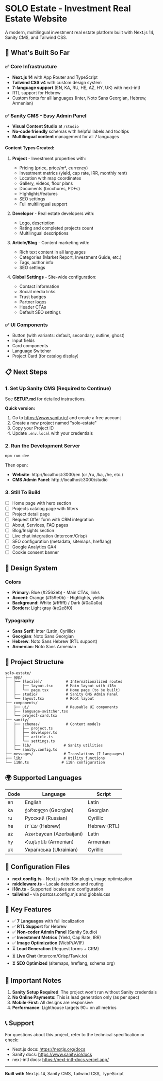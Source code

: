 # SOLO Estate - Investment Real Estate Website

A modern, multilingual investment real estate platform built with Next.js 14, Sanity CMS, and Tailwind CSS.

## 🚀 What's Built So Far

### ✅ Core Infrastructure
- **Next.js 14** with App Router and TypeScript
- **Tailwind CSS v4** with custom design system
- **7-language support** (EN, KA, RU, HE, AZ, HY, UK) with next-intl
- RTL support for Hebrew
- Custom fonts for all languages (Inter, Noto Sans Georgian, Hebrew, Armenian)

### ✅ Sanity CMS - Easy Admin Panel
- **Visual Content Studio** at `/studio`
- **No-code friendly** schemas with helpful labels and tooltips
- **Multilingual content** management for all 7 languages

#### Content Types Created:
1. **Project** - Investment properties with:
   - Pricing (price, price/m², currency)
   - Investment metrics (yield, cap rate, IRR, monthly rent)
   - Location with map coordinates
   - Gallery, videos, floor plans
   - Documents (brochures, PDFs)
   - Highlights/features
   - SEO settings
   - Full multilingual support

2. **Developer** - Real estate developers with:
   - Logo, description
   - Rating and completed projects count
   - Multilingual descriptions

3. **Article/Blog** - Content marketing with:
   - Rich text content in all languages
   - Categories (Market Report, Investment Guide, etc.)
   - Tags, author info
   - SEO settings

4. **Global Settings** - Site-wide configuration:
   - Contact information
   - Social media links
   - Trust badges
   - Partner logos
   - Header CTAs
   - Default SEO settings

### ✅ UI Components
- Button (with variants: default, secondary, outline, ghost)
- Input fields
- Card components
- Language Switcher
- Project Card (for catalog display)

## 📋 Next Steps

### 1. Set Up Sanity CMS (Required to Continue)

See **[SETUP.md](SETUP.md)** for detailed instructions.

**Quick version:**
1. Go to https://www.sanity.io/ and create a free account
2. Create a new project named "solo-estate"
3. Copy your Project ID
4. Update `.env.local` with your credentials

### 2. Run the Development Server

```bash
npm run dev
```

Then open:
- **Website**: http://localhost:3000/en (or /ru, /ka, /he, etc.)
- **CMS Admin Panel**: http://localhost:3000/studio

### 3. Still To Build

- [ ] Home page with hero section
- [ ] Projects catalog page with filters
- [ ] Project detail page
- [ ] Request Offer form with CRM integration
- [ ] About, Services, FAQ pages
- [ ] Blog/Insights section
- [ ] Live chat integration (Intercom/Crisp)
- [ ] SEO configuration (metadata, sitemaps, hreflang)
- [ ] Google Analytics GA4
- [ ] Cookie consent banner

## 🎨 Design System

### Colors
- **Primary**: Blue (#2563eb) - Main CTAs, links
- **Accent**: Orange (#f59e0b) - Highlights, yields
- **Background**: White (#ffffff) / Dark (#0a0a0a)
- **Borders**: Light gray (#e2e8f0)

### Typography
- **Sans Serif**: Inter (Latin, Cyrillic)
- **Georgian**: Noto Sans Georgian
- **Hebrew**: Noto Sans Hebrew (RTL support)
- **Armenian**: Noto Sans Armenian

## 📁 Project Structure

```
solo-estate/
├── app/
│   ├── [locale]/           # Internationalized routes
│   │   ├── layout.tsx      # Main layout with i18n
│   │   └── page.tsx        # Home page (to be built)
│   ├── studio/             # Sanity CMS Admin Panel
│   └── layout.tsx          # Root layout
├── components/
│   ├── ui/                 # Reusable UI components
│   ├── language-switcher.tsx
│   └── project-card.tsx
├── sanity/
│   ├── schemas/            # Content models
│   │   ├── project.ts
│   │   ├── developer.ts
│   │   ├── article.ts
│   │   └── settings.ts
│   ├── lib/               # Sanity utilities
│   └── sanity.config.ts
├── messages/              # Translations (7 languages)
├── lib/                   # Utility functions
└── i18n.ts               # i18n configuration
```

## 🌍 Supported Languages

| Code | Language | Script |
|------|----------|--------|
| en   | English  | Latin  |
| ka   | ქართული (Georgian) | Georgian |
| ru   | Русский (Russian) | Cyrillic |
| he   | עברית (Hebrew) | Hebrew (RTL) |
| az   | Azərbaycan (Azerbaijani) | Latin |
| hy   | Հայերեն (Armenian) | Armenian |
| uk   | Українська (Ukrainian) | Cyrillic |

## 🔧 Configuration Files

- **next.config.ts** - Next.js with i18n plugin, image optimization
- **middleware.ts** - Locale detection and routing
- **i18n.ts** - Supported locales and configuration
- **tailwind** - via postcss.config.mjs and globals.css

## 🎯 Key Features

- ✅ **7 Languages** with full localization
- ✅ **RTL Support** for Hebrew
- ✅ **Non-coder Admin Panel** (Sanity Studio)
- ✅ **Investment Metrics** (Yield, Cap Rate, IRR)
- ✅ **Image Optimization** (WebP/AVIF)
- ⏳ **Lead Generation** (Request forms + CRM)
- ⏳ **Live Chat** (Intercom/Crisp/Tawk.to)
- ⏳ **SEO Optimized** (sitemaps, hreflang, schema.org)

## 🚨 Important Notes

1. **Sanity Setup Required**: The project won't run without Sanity credentials
2. **No Online Payments**: This is lead generation only (as per spec)
3. **Mobile-First**: All designs are responsive
4. **Performance**: Lighthouse targets 90+ on all metrics

## 📞 Support

For questions about this project, refer to the technical specification or check:
- Next.js docs: https://nextjs.org/docs
- Sanity docs: https://www.sanity.io/docs
- next-intl docs: https://next-intl-docs.vercel.app/

---

**Built with** Next.js 14, Sanity CMS, Tailwind CSS, TypeScript
